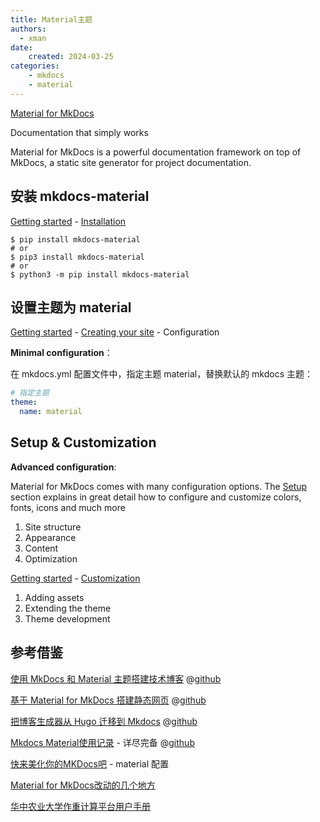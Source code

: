 ```yaml
---
title: Material主题
authors:
  - xman
date:
    created: 2024-03-25
categories:
    - mkdocs
    - material
---
```


[Material for MkDocs](https://squidfunk.github.io/mkdocs-material/)

Documentation that simply works

Material for MkDocs is a powerful documentation framework on top of MkDocs, a static site generator for project documentation.

<!-- more -->

## 安装 mkdocs-material

[Getting started](https://squidfunk.github.io/mkdocs-material/getting-started/) - [Installation](https://squidfunk.github.io/mkdocs-material/getting-started/)

```Shell
$ pip install mkdocs-material
# or 
$ pip3 install mkdocs-material
# or 
$ python3 -m pip install mkdocs-material
```

## 设置主题为 material

[Getting started](https://squidfunk.github.io/mkdocs-material/getting-started/) - [Creating your site](https://squidfunk.github.io/mkdocs-material/creating-your-site/) - Configuration

**Minimal configuration**：

在 mkdocs.yml 配置文件中，指定主题 material，替换默认的 mkdocs 主题：

```YAML
# 指定主题
theme:
  name: material

```

## Setup & Customization

**Advanced configuration**: 

Material for MkDocs comes with many configuration options. The [Setup](https://squidfunk.github.io/mkdocs-material/setup/) section explains in great detail how to configure and customize colors, fonts, icons and much more

1. Site structure
2. Appearance
3. Content
4. Optimization

[Getting started](https://squidfunk.github.io/mkdocs-material/getting-started/) - [Customization](https://squidfunk.github.io/mkdocs-material/customization/)

1. Adding assets
2. Extending the theme
3. Theme development

## 参考借鉴

[使用 MkDocs 和 Material 主题搭建技术博客](http://www.cuishuaiwen.com:8000/zh/PROJECT/TECH-BLOG/mkdocs_and_material/) @[github](https://github.com/Shuaiwen-Cui/Infinity/)

[基于 Material for MkDocs 搭建静态网页](https://derrors.github.io/) @[github](https://github.com/Derrors/Derrors.github.io)

[把博客生成器从 Hugo 迁移到 Mkdocs](https://jia.je/meta/2023/07/15/migrate-from-hugo-to-mkdocs/) @[github](https://github.com/jiegec/blog-source/)

[Mkdocs Material使用记录](https://shafish.cn/blog/mkdocs/) - 详尽完备 @[github](https://github.com/tffats/shafish_blog)

[快来美化你的MKDocs吧](https://juejin.cn/post/7066641709198737416#heading-5) - material 配置

[Material for MkDocs改动的几个地方](https://zimohan.com/it/materialmkdocs.html)

[华中农业大学作重计算平台用户手册](http://hpc.ncpgr.cn/)